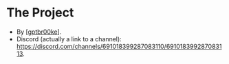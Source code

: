 # The Project
 - By [[gptbr00ke]].
 - Discord (actually a link to a channel): https://discord.com/channels/691018399287083110/691018399287083113.

[//begin]: # "Autogenerated link references for markdown compatibility"
[gptbr00ke]: gptbr00ke.md "Gptbr00ke"
[//end]: # "Autogenerated link references"